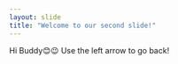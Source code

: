 ```yaml
---
layout: slide
title: "Welcome to our second slide!"
---
```

Hi Buddy😊😉
Use the left arrow to go back!

